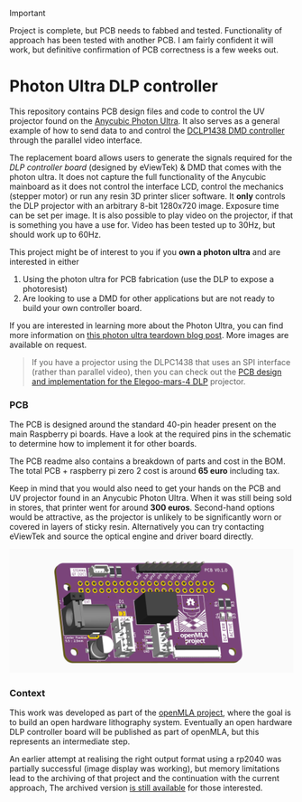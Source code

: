 > [!Important]
>
> Project is complete, but PCB needs to fabbed and tested. Functionality of approach has been tested with another PCB. I am fairly confident it will work, but definitive confirmation of PCB correctness is a few weeks out.

# Photon Ultra DLP controller

This repository contains PCB design files and code to control the UV projector found on the [Anycubic Photon Ultra](https://store.anycubic.com/products/photon-ultra). It also serves as a general example of how to send data to and control the [DCLP1438 DMD controller](https://www.ti.com/product/DLPC1438) through the parallel video interface.

The replacement board allows users to generate the signals required for the *DLP controller board* (designed by eViewTek) & DMD that comes with the photon ultra. It does not capture the full functionality of the Anycubic mainboard as it does not control the interface LCD, control the mechanics (stepper motor) or run any resin 3D printer slicer software. It **only** controls the DLP projector with an arbitrary 8-bit 1280x720 image. Exposure time can be set per image. It is also possible to play video on the projector, if that is something you have a use for. Video has been tested up to 30Hz, but should work up to 60Hz.

This project might be of interest to you if you **own a photon ultra** and are interested in either

1. Using the photon ultra for PCB fabrication (use the DLP to expose a photoresist)
2. Are looking to use a DMD for other applications but are not ready to build your own controller board.

If you are interested in learning more about the Photon Ultra, you can find more information on [this photon ultra teardown blog post](https://nemoandrea.github.io/blog/Anycubic_DLP_teardown/). More images are available on request.

> If you have a projector using the DLPC1438 that uses an SPI interface (rather than parallel video), then you can check out the [PCB design and implementation for the Elegoo-mars-4 DLP](https://github.com/openMLA/elegoo-mars-4-dlp-controller) projector.

### PCB

The PCB is designed around the standard 40-pin header present on the main Raspberry pi boards. Have a look at the required pins in the schematic to determine how to implement it for other boards.

The PCB readme also contains a breakdown of parts and cost in the BOM. The total PCB + raspberry pi zero 2 cost is around **65 euro** including tax. 

Keep in mind that you would also need to get your hands on the PCB and UV projector found in an Anycubic Photon Ultra. When it was still being sold in stores, that printer went for around **300 euros**. Second-hand options would be attractive, as the projector is unlikely to be significantly worn or covered in layers of sticky resin. Alternatively you can try contacting eViewTek and source the optical engine and driver board directly.

![](media/pcb_3D_front.PNG)

### Context

This work was developed as part of the [openMLA project](https://github.com/openMLA), where the goal is to build an open hardware lithography system. Eventually an open hardware DLP controller board will be published as part of openMLA, but this represents an intermediate step. 

An earlier attempt at realising the right output format using a rp2040 was partially successful (image display was working), but memory limitations lead to the archiving of that project and the continuation with the current approach, The archived version [is still available](https://github.com/openMLA/photon-ultra-controller-rp2040) for those interested.
